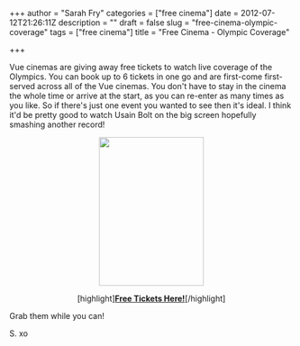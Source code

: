 +++
author = "Sarah Fry"
categories = ["free cinema"]
date = 2012-07-12T21:26:11Z
description = ""
draft = false
slug = "free-cinema-olympic-coverage"
tags = ["free cinema"]
title = "Free Cinema - Olympic Coverage"

+++


<p style="text-align: left;">Vue cinemas are giving away free tickets to watch live coverage of the Olympics. You can book up to 6 tickets in one go and are first-come first-served across all of the Vue cinemas. You don't have to stay in the cinema the whole time or arrive at the start, as you can re-enter as many times as you like. So if there's just one event you wanted to see then it's ideal. I think it'd be pretty good to watch Usain Bolt on the big screen hopefully smashing another record!</p>
<p style="text-align: center;"><img class="size-full wp-image-1037 aligncenter" title="vueolympics" src="https://yayfryday.com/images/2012/07/vueolympics.png" alt="" width="186" height="264" /></p>
<p style="text-align: center;">[highlight]<strong><a href="http://www.myvue.com/olympic-coverage/?&amp;utm_source=MASS&amp;utm_medium=Email&amp;utm_campaign=Newsletter_12072012&amp;utm_content=PromoEmail" target="_blank">Free Tickets Here!</a></strong>[/highlight]</p>
<p style="text-align: left;"><span style="text-align: left;">Grab them while you can!</span></p>
<p style="text-align: left;">S. xo</p>

